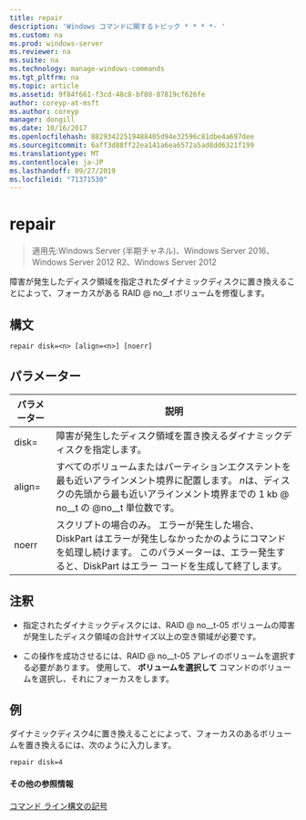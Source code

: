 ```yaml
---
title: repair
description: 'Windows コマンドに関するトピック * * * *- '
ms.custom: na
ms.prod: windows-server
ms.reviewer: na
ms.suite: na
ms.technology: manage-windows-commands
ms.tgt_pltfrm: na
ms.topic: article
ms.assetid: 9f84f661-f3cd-48c8-bf08-87819cf626fe
author: coreyp-at-msft
ms.author: coreyp
manager: dongill
ms.date: 10/16/2017
ms.openlocfilehash: 88293422519488405d94e32596c81dbe4a697dee
ms.sourcegitcommit: 6aff3d88ff22ea141a6ea6572a5ad8dd6321f199
ms.translationtype: MT
ms.contentlocale: ja-JP
ms.lasthandoff: 09/27/2019
ms.locfileid: "71371530"
---
```

# <a name="repair"></a>repair

>適用先:Windows Server (半期チャネル)、Windows Server 2016、Windows Server 2012 R2、Windows Server 2012

障害が発生したディスク領域を指定されたダイナミックディスクに置き換えることによって、フォーカスがある RAID @ no__t ボリュームを修復します。  
  
  
  
## <a name="syntax"></a>構文  
  
```  
repair disk=<n> [align=<n>] [noerr]  
```  
  
## <a name="parameters"></a>パラメーター  
  
| パラメーター  |                                                                                             説明                                                                                              |
|------------|------------------------------------------------------------------------------------------------------------------------------------------------------------------------------------------------------|
| disk\=<n>  |                                                                 障害が発生したディスク領域を置き換えるダイナミックディスクを指定します。                                                                 |
| align\=<n> |          すべてのボリュームまたはパーティションエクステントを最も近いアラインメント境界に配置します。 *n*は、ディスクの先頭から最も近いアラインメント境界までの 1 kb @ no__t の @no__t 単位数です。           |
|   noerr    | スクリプトの場合のみ。 エラーが発生した場合、DiskPart はエラーが発生しなかったかのようにコマンドを処理し続けます。 このパラメーターは、エラー発生すると、DiskPart はエラー コードを生成して終了します。 |
  
## <a name="remarks"></a>注釈  
  
-   指定されたダイナミックディスクには、RAID @ no__t-05 ボリュームの障害が発生したディスク領域の合計サイズ以上の空き領域が必要です。  
  
-   この操作を成功させるには、RAID @ no__t-05 アレイのボリュームを選択する必要があります。 使用して、 **ボリュームを選択して** コマンドのボリュームを選択し、それにフォーカスをします。  
  
## <a name="BKMK_examples"></a>例  
ダイナミックディスク4に置き換えることによって、フォーカスのあるボリュームを置き換えるには、次のように入力します。  
  
```  
repair disk=4  
```  
  
#### <a name="additional-references"></a>その他の参照情報  
[コマンド ライン構文の記号](command-line-syntax-key.md)  
  

  

